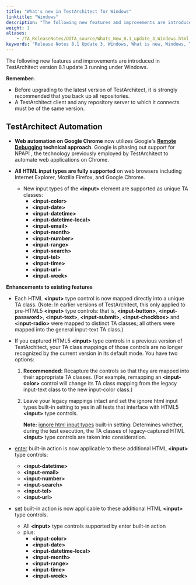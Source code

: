 ```yaml
--- 
title: "What's new in TestArchitect for Windows"
linktitle: "Windows"
description: "The following new features and improvements are introduced in TestArchitect version 8.1 update 3 running under Windows."
weight: 1
aliases: 
    - /TA_ReleaseNotes/DITA_source/Whats_New_8.1_update_3_Windows.html
keywords: "Release Notes 8.1 Update 3, Windows, What is new, Windows, TestArchitect 8.1 Update 3, TestArchitect 8.1 Update 3, what is new, Windows"
---
```


The following new features and improvements are introduced in TestArchitect version 8.1 update 3 running under Windows.

**Remember:**

-   Before upgrading to the latest version of TestArchitect, it is strongly recommended that you back up all repositories.
-   A TestArchitect client and any repository server to which it connects must be of the same version.

## TestArchitect Automation

-   **Web automation on Google Chrome** now utilizes Google's **[Remote Debugging](/TA_Help/Topics/Test_exec_extension.html#li_d2m_vks_tr) technical approach**. Google is phasing out support for NPAPI , the technology previously employed by TestArchitect to automate web applications on Chrome.
-   **All HTML input types are fully supported** on web browsers including Internet Explorer, Mozilla Firefox, and Google Chrome.

    -   New input types of the **<input\>** element are supported as unique TA classes:
        -   **<input-color\>**
        -   **<input-date\>**
        -   **<input-datetime\>**
        -   **<input-datetime-local\>**
        -   **<input-email\>**
        -   **<input-month\>**
        -   **<input-number\>**
        -   **<input-range\>**
        -   **<input-search\>**
        -   **<input-tel\>**
        -   **<input-time\>**
        -   **<input-url\>**
        -   **<input-week\>**

**Enhancements to existing features**

-   Each HTML **<input\>** type control is now mapped directly into a unique TA class. \(Note: In earlier versions of TestArchitect, this only applied to pre-HTML5 **<input\>** type controls: that is, **<input-button\>**, **<input-password\>**, **<input-text\>**, **<input-submit\>**, **<input-checkbox\>** and **<input-radio\>** were mapped to distinct TA classes; all others were mapped into the general input-text TA class.\)
-   If you captured HTML5 **<input\>** type controls in a previous version of TestArchitect, your TA class mappings of those controls are no longer recognized by the current version in its default mode. You have two options:
    1.  **Recommended:** Recapture the controls so that they are mapped into their appropriate TA classes. \(For example, remapping an **<input-color\>** control will change its TA class mapping from the legacy input-text class to the new input-color class.\)
    2.  Leave your legacy mappings intact and set the ignore html input types built-in setting to yes in all tests that interface with HTML5 **<input\>** type controls.

        **Note:** [ignore html input types](/TA_Automation/Topics/bis_ignore_html_input_types.html) built-in setting: Determines whether, during the test execution, the TA classes of legacy-captured HTML **<input\>** type controls are taken into consideration.

-   [enter](/TA_Automation/Topics/bia_enter.html) built-in action is now applicable to these additional HTML **<input\>** type controls:
    -   **<input-datetime\>**
    -   **<input-email\>**
    -   **<input-number\>**
    -   **<input-search\>**
    -   **<input-tel\>**
    -   **<input-url\>**
-   [set](/TA_Automation/Topics/bia_set.html) built-in action is now applicable to these additional HTML **<input\>** type controls.
    -   All **<input\>** type controls supported by enter built-in action
    -   plus:
        -   **<input-color\>**
        -   **<input-date\>**
        -   **<input-datetime-local\>**
        -   **<input-month\>**
        -   **<input-range\>**
        -   **<input-time\>**
        -   **<input-week\>**


